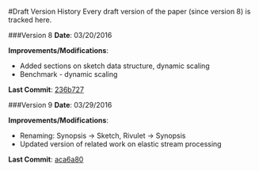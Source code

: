 #Draft Version History
Every draft version of the paper (since version 8) is tracked here.

###Version 8
**Date**:  03/20/2016

**Improvements/Modifications**:
* Added sections on sketch data structure, dynamic scaling
* Benchmark - dynamic scaling

**Last Commit**: [236b727](https://github.com/thilinamb/neptune-geospatial/commit/236b727d00b6086360ebbf9c240096791bd10da2)

###Version 9
**Date**:  03/29/2016

**Improvements/Modifications**:
* Renaming: Synopsis -> Sketch, Rivulet -> Synopsis
* Updated version of related work on elastic stream processing

**Last Commit**: [aca6a80](https://github.com/thilinamb/neptune-geospatial/commit/aca6a803123c262237f0999afd1910040b0d2e11)
